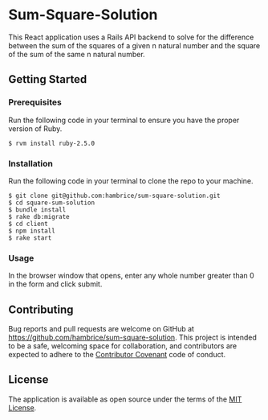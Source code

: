 # Sum-Square-Solution
This React application uses a Rails API backend to solve for the difference between the sum of the squares of a given n natural number and the square of the sum of the same n natural number.

## Getting Started

### Prerequisites
Run the following code in your terminal to ensure you have the proper version of Ruby.

    $ rvm install ruby-2.5.0

### Installation
Run the following code in your terminal to clone the repo to your machine.

    $ git clone git@github.com:hambrice/sum-square-solution.git
    $ cd square-sum-solution
    $ bundle install
    $ rake db:migrate
    $ cd client
    $ npm install
    $ rake start

### Usage
In the browser window that opens, enter any whole number greater than 0 in the form and click submit.

## Contributing

Bug reports and pull requests are welcome on GitHub at https://github.com/hambrice/sum-square-solution. This project is intended to be a safe, welcoming space for collaboration, and contributors are expected to adhere to the [Contributor Covenant](contributor-covenant.org) code of conduct.

## License

The application is available as open source under the terms of the [MIT License](http://opensource.org/licenses/MIT).
